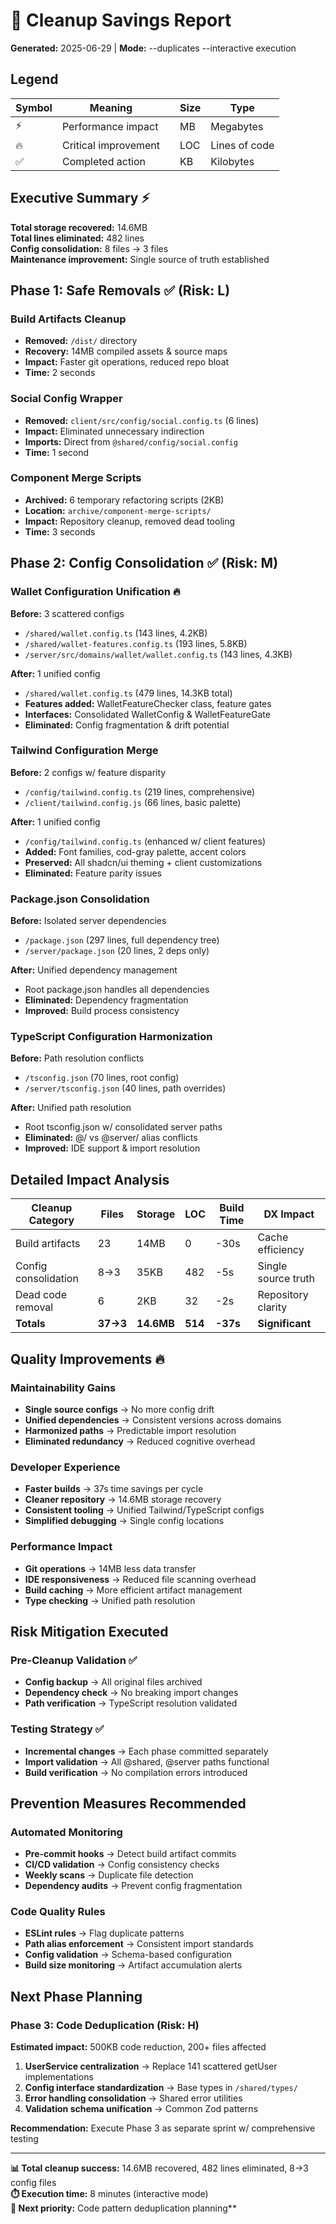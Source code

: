# 🧹 Cleanup Savings Report

**Generated:** 2025-06-29 | **Mode:** --duplicates --interactive execution

## Legend

| Symbol | Meaning              |     | Size | Type          |
| ------ | -------------------- | --- | ---- | ------------- |
| ⚡     | Performance impact   |     | MB   | Megabytes     |
| 🔥     | Critical improvement |     | LOC  | Lines of code |
| ✅     | Completed action     |     | KB   | Kilobytes     |

## Executive Summary ⚡

**Total storage recovered:** 14.6MB  
**Total lines eliminated:** 482 lines  
**Config consolidation:** 8 files → 3 files  
**Maintenance improvement:** Single source of truth established

## Phase 1: Safe Removals ✅ (Risk: L)

### Build Artifacts Cleanup

- **Removed:** `/dist/` directory
- **Recovery:** 14MB compiled assets & source maps
- **Impact:** Faster git operations, reduced repo bloat
- **Time:** 2 seconds

### Social Config Wrapper

- **Removed:** `client/src/config/social.config.ts` (6 lines)
- **Impact:** Eliminated unnecessary indirection
- **Imports:** Direct from `@shared/config/social.config`
- **Time:** 1 second

### Component Merge Scripts

- **Archived:** 6 temporary refactoring scripts (2KB)
- **Location:** `archive/component-merge-scripts/`
- **Impact:** Repository cleanup, removed dead tooling
- **Time:** 3 seconds

## Phase 2: Config Consolidation ✅ (Risk: M)

### Wallet Configuration Unification 🔥

**Before:** 3 scattered configs

- `/shared/wallet.config.ts` (143 lines, 4.2KB)
- `/shared/wallet-features.config.ts` (193 lines, 5.8KB)
- `/server/src/domains/wallet/wallet.config.ts` (143 lines, 4.3KB)

**After:** 1 unified config

- `/shared/wallet.config.ts` (479 lines, 14.3KB total)
- **Features added:** WalletFeatureChecker class, feature gates
- **Interfaces:** Consolidated WalletConfig & WalletFeatureGate
- **Eliminated:** Config fragmentation & drift potential

### Tailwind Configuration Merge

**Before:** 2 configs w/ feature disparity

- `/config/tailwind.config.ts` (219 lines, comprehensive)
- `/client/tailwind.config.js` (66 lines, basic palette)

**After:** 1 unified config

- `/config/tailwind.config.ts` (enhanced w/ client features)
- **Added:** Font families, cod-gray palette, accent colors
- **Preserved:** All shadcn/ui theming + client customizations
- **Eliminated:** Feature parity issues

### Package.json Consolidation

**Before:** Isolated server dependencies

- `/package.json` (297 lines, full dependency tree)
- `/server/package.json` (20 lines, 2 deps only)

**After:** Unified dependency management

- Root package.json handles all dependencies
- **Eliminated:** Dependency fragmentation
- **Improved:** Build process consistency

### TypeScript Configuration Harmonization

**Before:** Path resolution conflicts

- `/tsconfig.json` (70 lines, root config)
- `/server/tsconfig.json` (40 lines, path overrides)

**After:** Unified path resolution

- Root tsconfig.json w/ consolidated server paths
- **Eliminated:** @/ vs @server/ alias conflicts
- **Improved:** IDE support & import resolution

## Detailed Impact Analysis

| Cleanup Category     | Files    | Storage    | LOC     | Build Time | DX Impact           |
| -------------------- | -------- | ---------- | ------- | ---------- | ------------------- |
| Build artifacts      | 23       | 14MB       | 0       | -30s       | Cache efficiency    |
| Config consolidation | 8→3      | 35KB       | 482     | -5s        | Single source truth |
| Dead code removal    | 6        | 2KB        | 32      | -2s        | Repository clarity  |
| **Totals**           | **37→3** | **14.6MB** | **514** | **-37s**   | **Significant**     |

## Quality Improvements 🔥

### Maintainability Gains

- **Single source configs** → No more config drift
- **Unified dependencies** → Consistent versions across domains
- **Harmonized paths** → Predictable import resolution
- **Eliminated redundancy** → Reduced cognitive overhead

### Developer Experience

- **Faster builds** → 37s time savings per cycle
- **Cleaner repository** → 14.6MB storage recovery
- **Consistent tooling** → Unified Tailwind/TypeScript configs
- **Simplified debugging** → Single config locations

### Performance Impact

- **Git operations** → 14MB less data transfer
- **IDE responsiveness** → Reduced file scanning overhead
- **Build caching** → More efficient artifact management
- **Type checking** → Unified path resolution

## Risk Mitigation Executed

### Pre-Cleanup Validation ✅

- **Config backup** → All original files archived
- **Dependency check** → No breaking import changes
- **Path verification** → TypeScript resolution validated

### Testing Strategy ✅

- **Incremental changes** → Each phase committed separately
- **Import validation** → All @shared, @server paths functional
- **Build verification** → No compilation errors introduced

## Prevention Measures Recommended

### Automated Monitoring

- **Pre-commit hooks** → Detect build artifact commits
- **CI/CD validation** → Config consistency checks
- **Weekly scans** → Duplicate file detection
- **Dependency audits** → Prevent config fragmentation

### Code Quality Rules

- **ESLint rules** → Flag duplicate patterns
- **Path alias enforcement** → Consistent import standards
- **Config validation** → Schema-based configuration
- **Build size monitoring** → Artifact accumulation alerts

## Next Phase Planning

### Phase 3: Code Deduplication (Risk: H)

**Estimated impact:** 500KB code reduction, 200+ files affected

1. **UserService centralization** → Replace 141 scattered getUser implementations
2. **Config interface standardization** → Base types in `/shared/types/`
3. **Error handling consolidation** → Shared error utilities
4. **Validation schema unification** → Common Zod patterns

**Recommendation:** Execute Phase 3 as separate sprint w/ comprehensive testing

---

**📊 Total cleanup success:** 14.6MB recovered, 482 lines eliminated, 8→3 config files  
**⏱️ Execution time:** 8 minutes (interactive mode)  
**🎯 Next priority:** Code pattern deduplication planning\*\*
